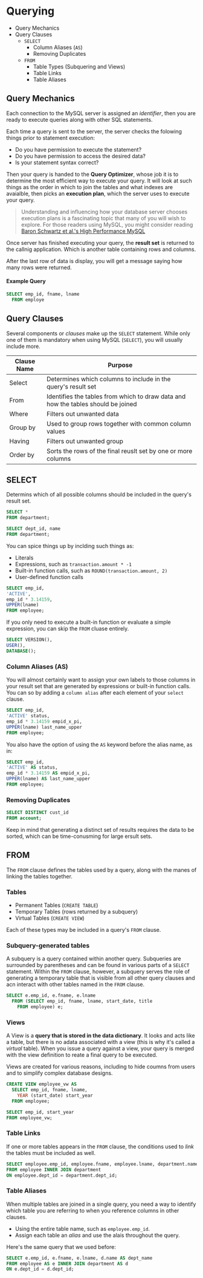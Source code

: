 # Querying

* Query Mechanics
* Query Clauses
  * `SELECT`
    * Column Aliases (`AS`)
    * Removing Duplicates
  * `FROM`
    * Table Types (Subquering and Views)
    * Table Links
    * Table Aliases

## Query Mechanics

Each connection to the MySQL server is assigned an _identifier_, then you are ready to execute queries along with other SQL statements.

Each time a query is sent to the server, the server checks the folowing things prior to statement execution:

* Do you have permission to execute the statement?
* Do you have permission to access the desired data?
* Is your statement syntax correct?

Then your query is handed to the __Query Optimizer__, whose job it is to determine the most efficient way to execute your query. It will look at such things as the order in which to join the tables and what indexes are avaialble, then picks an __execution plan__, which the server uses to execute your query.

> Understanding and influencing how your database server chooses execution plans is a fascinating topic that many of you will wish to explore. For those readers using MySQL, you might consider reading [Baron Schwartz et al.'s High Performance MySQL](https://www.goodreads.com/book/show/18759121-high-performance-mysql)

Once server has finished executing your query, the __result set__ is returned to the callnig application. Which is another table containing rows and columns.

After the last row of data is display, you will get a message saying how many rows were returned.

#### Example Query

```sql
SELECT emp_id, fname, lname
  FROM employe
```

## Query Clauses

Several components or _clauses_ make up the `SELECT` statement. While only one of them is mandatory when using MySQL (`SELECT`), you will usually include more.

| Clause Name | Purpose                                                                           |
|-------------|-----------------------------------------------------------------------------------|
| Select      | Determines which columns to include in the query's result set                     |
| From        | Identifies the tables from which to draw data and how the tables should be joined |
| Where       | Filters out unwanted data                                                         |
| Group by    | Used to group rows together with common column values                             |
| Having      | Filters out unwanted group                                                        |
| Order by    | Sorts the rows of the final reuslt set by one or more columns                     |

## SELECT

Determins which of all possible columns should be included in the query's result set.

```sql
SELECT *
FROM department;

SELECT dept_id, name
FROM department;
```

You can spice things up by inclding such things as:

* Literals
* Expressions, such as `transaction.amount * -1`
* Built-in function calls, such as `ROUND(transaction.amount, 2)`
* User-defined function calls

```sql
SELECT emp_id,
'ACTIVE',
emp_id * 3.14159,
UPPER(lname)
FROM employee;
```

If you only need to execute a built-in function or evaluate a simple expression, you can skip the `FROM` cluase entirely.

```sql
SELECT VERSION(),
USER(),
DATABASE();
```

### Column Aliases (AS)

You will almost certainly want to assign your own labels to those columns in your result set that are generated by expressions or built-in function calls. You can so by adding a `column alias` after each element of your `select` clause.

```sql
SELECT emp_id,
'ACTIVE' status,
emp_id * 3.14159 empid_x_pi,
UPPER(lname) last_name_upper
FROM employee;
```

You also have the option of using the `AS` keyword before the alias name, as in:

```sql
SELECT emp_id,
'ACTIVE' AS status,
emp_id * 3.14159 AS empid_x_pi,
UPPER(lname) AS last_name_upper
FROM employee;
```

### Removing Duplicates

```sql
SELECT DISTINCT cust_id
FROM account;
```

Keep in mind that generating a distinct set of results requires the data to be sorted, which can be time-conusming for large ersult sets.

## FROM

The `FROM` clause defines the tables used by a query, along with the manes of linking the tables together.

### Tables

* Permanent Tables (`CREATE TABLE`)
* Temporary Tables (rows returned by a subquery)
* Virtual Tables (`CREATE VIEW`)

Each of these types may be included in a query's `FROM` clause.

### Subquery-generated tables

A subquery is a query contained within another query. Subqueries are surrounded by parentheses and can be found in various parts of a `SELECT` statement. Within the `FROM` clause, however, a subquery serves the role of generating a temporary table that is visible from all other query clauses and acn interact with other tables named in the `FROM` clause.

```sql
SELECT e.emp_id, e.fname, e.lname
  FROM (SELECT emp_id, fname, lname, start_date, title
    FROM employee) e;
```

### Views

A View is a __query that is stored in the data dictionary__. It looks and acts like a table, but there is no adata associated with a view (this is why it's called a _virtual_ table). When you issue a query against a view, your query is merged with the view definition to reate a final query to be executed.

Views are created for various reasons, including to hide coumns from users and to simplify complex database designs.

```sql
CREATE VIEW employee_vw AS
  SELECT emp_id, fname, lname,
    YEAR (start_date) start_year
  FROM employee;

SELECT emp_id, start_year
FROM employee_vw;
```

### Table Links

If one or more tables appears in the `FROM` clause, the conditions used to _link_ the tables must be included as well.

```sql
SELECT employee.emp_id, employee.fname, employee.lname, department.name dept_name
FROM employee INNER JOIN department
ON employee.dept_id = department.dept_id;
```

### Table Aliases

When multiple tables are joined in a single query, you need a way to identify which table you are referring to when you reference columns in other clauses.

* Using the entire table name, such as `employee.emp_id`.
* Assign each table an _alias_ and use the alais throughout the query.

Here's the same query that we used before:

```sql
SELECT e.emp_id, e.fname, e.lname, d.name AS dept_name
FROM employee AS e INNER JOIN department AS d
ON e.dept_id = d.dept_id;
```